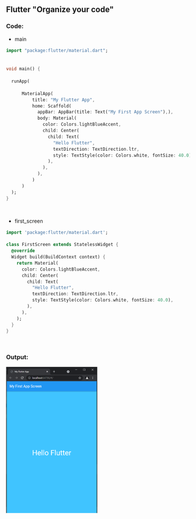 ## Flutter "Organize your code"
### Code:

* main
```dart
import "package:flutter/material.dart";


void main() {

  runApp(

      MaterialApp(
          title: "My Flutter App",
          home: Scaffold(
            appBar: AppBar(title: Text("My First App Screen"),),
            body: Material(
              color: Colors.lightBlueAccent,
              child: Center(
                child: Text(
                  "Hello Flutter",
                  textDirection: TextDirection.ltr,
                  style: TextStyle(color: Colors.white, fontSize: 40.0),
                ),
              ),
            ),
          )
      )
  );
}
```
<p>&nbsp;</p>

* first_screen
```dart
import 'package:flutter/material.dart';

class FirstScreen extends StatelessWidget {
  @override
  Widget build(BuildContext context) {
    return Material(
      color: Colors.lightBlueAccent,
      child: Center(
        child: Text(
          "Hello Flutter",
          textDirection: TextDirection.ltr,
          style: TextStyle(color: Colors.white, fontSize: 40.0),
        ),
      ),
    );
  }
}
```
<p>&nbsp;</p>

### Output:
<img title="flutter" alt="flutter" src="/snippets/3.PNG" width="250" height="400">

